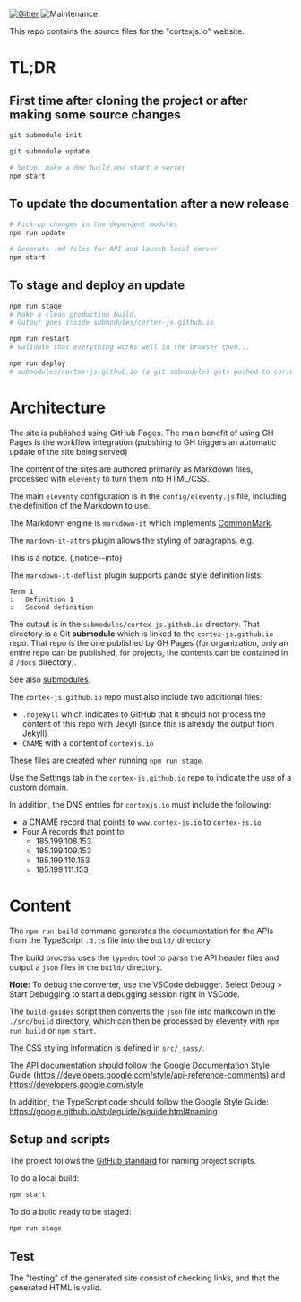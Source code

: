 [![Gitter](https://badges.gitter.im/cortex-js/community.svg)](https://matrix.to/#/#cortex-js_community:gitter.im)
![Maintenance](https://img.shields.io/maintenance/yes/2022)

This repo contains the source files for the "cortexjs.io" website.

# TL;DR

## First time after cloning the project or after making some source changes

```bash
git submodule init

git submodule update

# Setup, make a dev build and start a server
npm start
```

## To update the documentation after a new release

```bash
# Pick-up changes in the dependent modules
npm run update

# Generate .md files for API and launch local server
npm start
```

## To stage and deploy an update

```bash
npm run stage
# Make a clean production build.
# Output goes inside submodules/cortex-js.github.io

npm run restart
# Validate that everything works well in the browser then...

npm run deploy
# submodules/cortex-js.github.io (a git submodule) gets pushed to cortex-js.github.io
```

# Architecture

The site is published using GitHub Pages. The main benefit of using GH Pages is
the workflow integration (pubshing to GH triggers an automatic update of the
site being served)

The content of the sites are authored primarily as Markdown files, processed
with `eleventy` to turn them into HTML/CSS.

The main `eleventy` configuration is in the `config/eleventy.js` file, including
the definition of the Markdown to use.

The Markdown engine is `markdown-it` which implements
[CommonMark](https://spec.commonmark.org/0.29/).

The `mardown-it-attrs` plugin allows the styling of paragraphs, e.g.

This is a notice. {.notice--info}

The `markdown-it-deflist` plugin supports pandc style definition lists:

```
Term 1
:   Definition 1
:   Second definition
```

The output is in the `submodules/cortex-js.github.io` directory. That directory
is a Git **submodule** which is linked to the `cortex-js.github.io` repo. That
repo is the one published by GH Pages (for organization, only an entire repo can
be published, for projects, the contents can be contained in a `/docs`
directory).

See also [submodules](submodules/README.md).

The `cortex-js.github.io` repo must also include two additional files:

- `.nojekyll` which indicates to GitHub that it should not process the content
  of this repo with Jekyll (since this is already the output from Jekyll)
- `CNAME` with a content of `cortexjs.io`

These files are created when running `npm run stage`.

Use the Settings tab in the `cortex-js.github.io` repo to indicate the use of a
custom domain.

In addition, the DNS entries for `cortexjs.io` must include the following:

- a CNAME record that points to `www.cortex-js.io` to `cortex-js.io`
- Four A records that point to
  - 185.199.108.153
  - 185.199.109.153
  - 185.199.110.153
  - 185.199.111.153

# Content

The `npm run build` command generates the documentation for the APIs from the
TypeScript `.d.ts` file into the `build/` directory.

The build process uses the `typedoc` tool to parse the API header files and
output a `json` files in the `build/` directory.

**Note:** To debug the converter, use the VSCode debugger. Select Debug > Start
Debugging to start a debugging session right in VSCode.

The `build-guides` script then converts the `json` file into markdown in the
`./src/build` directory, which can then be processed by eleventy with
`npm run build` or `npm start`.

The CSS styling information is defined in `src/_sass/`.

The API documentation should follow the Google Documentation Style Guide
(https://developers.google.com/style/api-reference-comments) and
https://developers.google.com/style

In addition, the TypeScript code should follow the Google Style Guide:
https://google.github.io/styleguide/jsguide.html#naming

## Setup and scripts

The project follows the
[GitHub standard](https://github.com/github/scripts-to-rule-them-all) for naming
project scripts.

To do a local build:

```bash
npm start
```

To do a build ready to be staged:

```bash
npm run stage
```

## Test

The "testing" of the generated site consist of checking links, and that the
generated HTML is valid.
